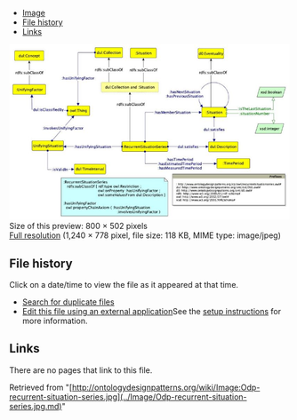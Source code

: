 * [Image](../Image/Odp-recurrent-situation-series.jpg.md#file)
* [File history](../Image/Odp-recurrent-situation-series.jpg.md#filehistory)
* [Links](../Image/Odp-recurrent-situation-series.jpg.md#filelinks)

[![Image:Odp-recurrent-situation-series.jpg](../images/thumb/4/4e/Odp-recurrent-situation-series.jpg/800px-Odp-recurrent-situation-series.jpg)](../images/4/4e/Odp-recurrent-situation-series.jpg)  
Size of this preview: 800 × 502 pixels  
[Full resolution](../images/4/4e/Odp-recurrent-situation-series.jpg)‎ (1,240 × 778 pixel, file size: 118 KB, MIME type: image/jpeg)

## File history

Click on a date/time to view the file as it appeared at that time.



  
* [Search for duplicate files](http://ontologydesignpatterns.org/wiki/Special:FileDuplicateSearch/Odp-recurrent-situation-series.jpg "Special:FileDuplicateSearch/Odp-recurrent-situation-series.jpg")
* [Edit this file using an external application](http://ontologydesignpatterns.org/wiki/index.php?title=Image:Odp-recurrent-situation-series.jpg&action=edit&externaledit=true&mode=file "Image:Odp-recurrent-situation-series.jpg")See the [setup instructions](http://www.mediawiki.org/wiki/Manual:External_editors "http://www.mediawiki.org/wiki/Manual:External_editors") for more information.

## Links



There are no pages that link to this file.




Retrieved from "[http://ontologydesignpatterns.org/wiki/Image:Odp-recurrent-situation-series.jpg](../Image/Odp-recurrent-situation-series.jpg.md)"